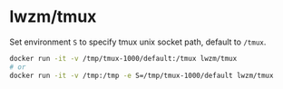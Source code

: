 # lwzm/tmux

Set environment `S` to specify tmux unix socket path, default to `/tmux`.

```sh
docker run -it -v /tmp/tmux-1000/default:/tmux lwzm/tmux
# or
docker run -it -v /tmp:/tmp -e S=/tmp/tmux-1000/default lwzm/tmux
```
